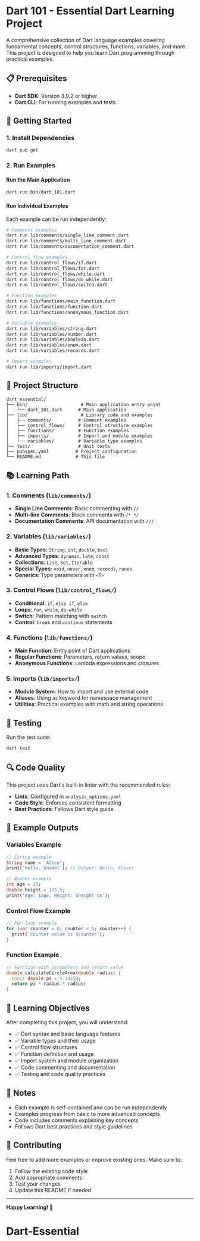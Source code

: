# Dart 101 - Essential Dart Learning Project

A comprehensive collection of Dart language examples covering fundamental concepts, control structures, functions, variables, and more. This project is designed to help you learn Dart programming through practical examples.

## 📋 Prerequisites

- **Dart SDK**: Version 3.9.2 or higher
- **Dart CLI**: For running examples and tests

## 🚀 Getting Started

### 1. Install Dependencies

```bash
dart pub get
```

### 2. Run Examples

#### Run the Main Application

```bash
dart run bin/dart_101.dart
```

#### Run Individual Examples

Each example can be run independently:

```bash
# Comments examples
dart run lib/comments/single_line_comment.dart
dart run lib/comments/multi_line_comment.dart
dart run lib/comments/documentation_comment.dart

# Control flow examples
dart run lib/control_flows/if.dart
dart run lib/control_flows/for.dart
dart run lib/control_flows/while.dart
dart run lib/control_flows/do_while.dart
dart run lib/control_flows/switch.dart

# Function examples
dart run lib/functions/main_function.dart
dart run lib/functions/function.dart
dart run lib/functions/anonymous_function.dart

# Variable examples
dart run lib/variables/string.dart
dart run lib/variables/number.dart
dart run lib/variables/boolean.dart
dart run lib/variables/enum.dart
dart run lib/variables/records.dart

# Import examples
dart run lib/imports/import.dart
```

## 📁 Project Structure

```
dart_essential/
├── bin/                    # Main application entry point
│   └── dart_101.dart      # Main application
├── lib/                    # Library code and examples
│   ├── comments/          # Comment examples
│   ├── control_flows/     # Control structure examples
│   ├── functions/         # Function examples
│   ├── imports/           # Import and module examples
│   └── variables/         # Variable type examples
├── test/                  # Unit tests
├── pubspec.yaml          # Project configuration
└── README.md             # This file
```

## 📚 Learning Path

### 1. **Comments** (`lib/comments/`)

- **Single Line Comments**: Basic commenting with `//`
- **Multi-line Comments**: Block comments with `/* */`
- **Documentation Comments**: API documentation with `///`

### 2. **Variables** (`lib/variables/`)

- **Basic Types**: `String`, `int`, `double`, `bool`
- **Advanced Types**: `dynamic`, `late`, `const`
- **Collections**: `List`, `Set`, `Iterable`
- **Special Types**: `void`, `never`, `enum`, `records`, `runes`
- **Generics**: Type parameters with `<T>`

### 3. **Control Flows** (`lib/control_flows/`)

- **Conditional**: `if`, `else if`, `else`
- **Loops**: `for`, `while`, `do-while`
- **Switch**: Pattern matching with `switch`
- **Control**: `break` and `continue` statements

### 4. **Functions** (`lib/functions/`)

- **Main Function**: Entry point of Dart applications
- **Regular Functions**: Parameters, return values, scope
- **Anonymous Functions**: Lambda expressions and closures

### 5. **Imports** (`lib/imports/`)

- **Module System**: How to import and use external code
- **Aliases**: Using `as` keyword for namespace management
- **Utilities**: Practical examples with math and string operations

## 🧪 Testing

Run the test suite:

```bash
dart test
```

## 🔍 Code Quality

This project uses Dart's built-in linter with the recommended rules:

- **Lints**: Configured in `analysis_options.yaml`
- **Code Style**: Enforces consistent formatting
- **Best Practices**: Follows Dart style guide

## 📖 Example Outputs

### Variables Example

```dart
// String example
String name = 'Alice';
print('Hello, $name!'); // Output: Hello, Alice!

// Number example
int age = 25;
double height = 175.5;
print('Age: $age, Height: $height cm');
```

### Control Flow Example

```dart
// For loop example
for (var counter = 0; counter < 5; counter++) {
  print('Counter value is $counter');
}
```

### Function Example

```dart
// Function with parameters and return value
double calculateCircleArea(double radius) {
  const double pi = 3.14159;
  return pi * radius * radius;
}
```

## 🎯 Learning Objectives

After completing this project, you will understand:

- ✅ Dart syntax and basic language features
- ✅ Variable types and their usage
- ✅ Control flow structures
- ✅ Function definition and usage
- ✅ Import system and module organization
- ✅ Code commenting and documentation
- ✅ Testing and code quality practices

## 📝 Notes

- Each example is self-contained and can be run independently
- Examples progress from basic to more advanced concepts
- Code includes comments explaining key concepts
- Follows Dart best practices and style guidelines

## 🤝 Contributing

Feel free to add more examples or improve existing ones. Make sure to:

1. Follow the existing code style
2. Add appropriate comments
3. Test your changes
4. Update this README if needed

---

**Happy Learning! 🎉**
# Dart-Essential
